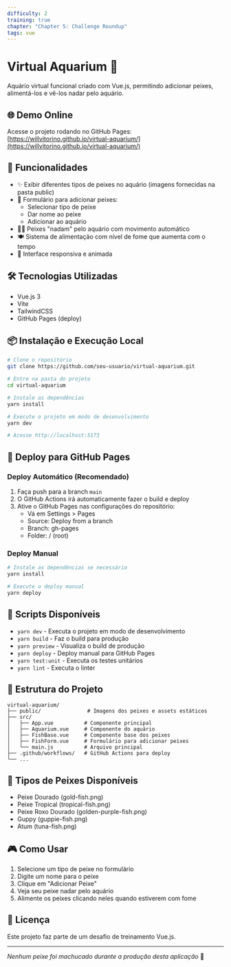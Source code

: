 ```yaml
---
difficulty: 2
training: true
chapter: "Chapter 5: Challenge Roundup"
tags: vue
---
```


# Virtual Aquarium 🐠

Aquário virtual funcional criado com Vue.js, permitindo adicionar peixes, alimentá-los e vê-los nadar pelo aquário.

## 🌐 Demo Online

Acesse o projeto rodando no GitHub Pages: [https://willvitorino.github.io/virtual-aquarium/](https://willvitorino.github.io/virtual-aquarium/)

## 🚀 Funcionalidades

- ✨ Exibir diferentes tipos de peixes no aquário (imagens fornecidas na pasta public)
- 📝 Formulário para adicionar peixes:
  - Selecionar tipo de peixe
  - Dar nome ao peixe
  - Adicionar ao aquário
- 🏊‍♂️ Peixes "nadam" pelo aquário com movimento automático
- 🍽️ Sistema de alimentação com nível de fome que aumenta com o tempo
- 🎨 Interface responsiva e animada

## 🛠️ Tecnologias Utilizadas

- Vue.js 3
- Vite
- TailwindCSS
- GitHub Pages (deploy)

## 📦 Instalação e Execução Local

```bash
# Clone o repositório
git clone https://github.com/seu-usuario/virtual-aquarium.git

# Entre na pasta do projeto
cd virtual-aquarium

# Instale as dependências
yarn install

# Execute o projeto em modo de desenvolvimento
yarn dev

# Acesse http://localhost:5173
```

## 🚀 Deploy para GitHub Pages

### Deploy Automático (Recomendado)

1. Faça push para a branch `main`
2. O GitHub Actions irá automaticamente fazer o build e deploy
3. Ative o GitHub Pages nas configurações do repositório:
   - Vá em Settings > Pages
   - Source: Deploy from a branch
   - Branch: gh-pages
   - Folder: / (root)

### Deploy Manual

```bash
# Instale as dependências se necessário
yarn install

# Execute o deploy manual
yarn deploy
```

## 🔧 Scripts Disponíveis

- `yarn dev` - Executa o projeto em modo de desenvolvimento
- `yarn build` - Faz o build para produção
- `yarn preview` - Visualiza o build de produção
- `yarn deploy` - Deploy manual para GitHub Pages
- `yarn test:unit` - Executa os testes unitários
- `yarn lint` - Executa o linter

## 📁 Estrutura do Projeto

```
virtual-aquarium/
├── public/               # Imagens dos peixes e assets estáticos
├── src/
│   ├── App.vue          # Componente principal
│   ├── Aquarium.vue     # Componente do aquário
│   ├── FishBase.vue     # Componente base dos peixes
│   ├── FishForm.vue     # Formulário para adicionar peixes
│   └── main.js          # Arquivo principal
├── .github/workflows/   # GitHub Actions para deploy
└── ...
```

## 🐠 Tipos de Peixes Disponíveis

- Peixe Dourado (gold-fish.png)
- Peixe Tropical (tropical-fish.png)
- Peixe Roxo Dourado (golden-purple-fish.png)
- Guppy (guppie-fish.png)
- Atum (tuna-fish.png)

## 🎮 Como Usar

1. Selecione um tipo de peixe no formulário
2. Digite um nome para o peixe
3. Clique em "Adicionar Peixe"
4. Veja seu peixe nadar pelo aquário
5. Alimente os peixes clicando neles quando estiverem com fome

## 📄 Licença

Este projeto faz parte de um desafio de treinamento Vue.js.

---

*Nenhum peixe foi machucado durante a produção desta aplicação* 🤪
